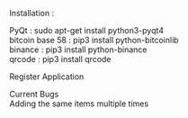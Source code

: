 Installation :

PyQt : sudo apt-get install python3-pyqt4<br />
bitcoin base 58 : pip3 install python-bitcoinlib<br />
binance : pip3 install python-binance<br />
qrcode : pip3 install qrcode


Register Application

Current Bugs <br />
Adding the same items multiple times